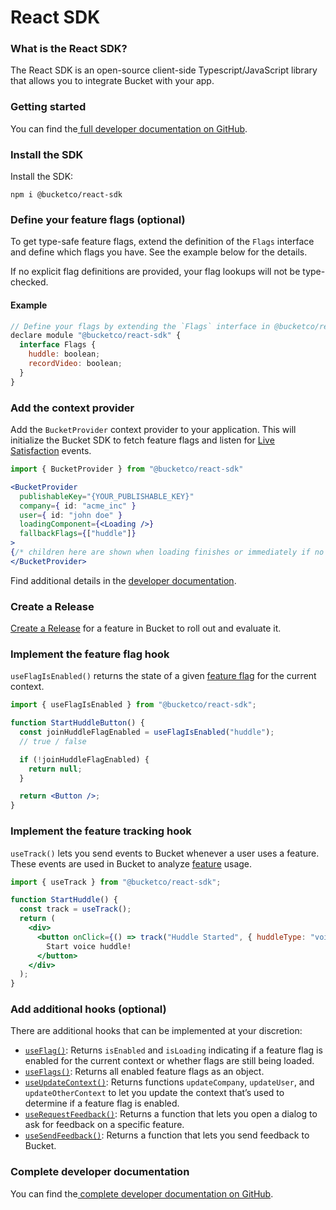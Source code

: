 # React SDK

### What is the React SDK?

The React SDK is an open-source client-side Typescript/JavaScript library that allows you to integrate Bucket with your app.&#x20;

### Getting started

You can find the[ full developer documentation on GitHub](https://github.com/bucketco/bucket-tracking-sdk/blob/main/packages/react-sdk/README.md).

### Install the SDK

Install the SDK:

```
npm i @bucketco/react-sdk
```

### Define your feature flags (optional)

To get type-safe feature flags, extend the definition of the `Flags` interface and define which flags you have. See the example below for the details.&#x20;

If no explicit flag definitions are provided, your flag lookups will not be type-checked.

#### Example

```jsx
// Define your flags by extending the `Flags` interface in @bucketco/react-sdk
declare module "@bucketco/react-sdk" {
  interface Flags {
    huddle: boolean;
    recordVideo: boolean;
  }
}
```

### Add the context provider

Add the `BucketProvider` context provider to your application. This will initialize the Bucket SDK to fetch feature flags and listen for [Live Satisfaction](../product-handbook/automated-feedback-surveys.md) events.

```jsx
import { BucketProvider } from "@bucketco/react-sdk"

<BucketProvider
  publishableKey="{YOUR_PUBLISHABLE_KEY}"
  company={ id: "acme_inc" }
  user={ id: "john doe" }
  loadingComponent={<Loading />}
  fallbackFlags={["huddle"]}
>
{/* children here are shown when loading finishes or immediately if no `loadingComponent` is given */}
</BucketProvider>
```

Find additional details in the [developer documentation](https://github.com/bucketco/bucket-javascript-sdk/blob/main/packages/react-sdk/README.md#2-add-the-bucketprovider-context-provider).

### Create a Release

[Create a Release](../product-handbook/create-your-first-release.md) for a feature in Bucket to roll out and evaluate it.

### Implement the feature flag hook

`useFlagIsEnabled()` returns the state of a given [feature flag](../product-handbook/create-your-first-feature-flag.md) for the current context.

```jsx
import { useFlagIsEnabled } from "@bucketco/react-sdk";

function StartHuddleButton() {
  const joinHuddleFlagEnabled = useFlagIsEnabled("huddle");
  // true / false

  if (!joinHuddleFlagEnabled) {
    return null;
  }

  return <Button />;
}
```

### Implement the feature tracking hook

`useTrack()` lets you send events to Bucket whenever a user uses a feature. These events are used in Bucket to analyze [feature](../product-handbook/create-your-first-feature.md) usage.

```jsx
import { useTrack } from "@bucketco/react-sdk";

function StartHuddle() {
  const track = useTrack();
  return (
    <div>
      <button onClick={() => track("Huddle Started", { huddleType: "voice" })}>
        Start voice huddle!
      </button>
    </div>
  );
}
```

### Add additional hooks (optional)

There are additional hooks that can be implemented at your discretion:

* [`useFlag()`](https://github.com/bucketco/bucket-javascript-sdk/blob/main/packages/react-sdk/README.md#useflag): Returns `isEnabled` and `isLoading` indicating if a feature flag is enabled for the current context or whether flags are still being loaded.
* [`useFlags()`](https://github.com/bucketco/bucket-javascript-sdk/blob/main/packages/react-sdk/README.md#useflags): Returns all enabled feature flags as an object.
* [`useUpdateContext()`](https://github.com/bucketco/bucket-javascript-sdk/blob/main/packages/react-sdk/README.md#useupdatecontext): Returns functions `updateCompany`, `updateUser`, and `updateOtherContext` to let you update the context that’s used to determine if a feature flag is enabled.
* [`useRequestFeedback()`](https://github.com/bucketco/bucket-javascript-sdk/blob/main/packages/react-sdk/README.md#userequestfeedback): Returns a function that lets you open a dialog to ask for feedback on a specific feature.
* [`useSendFeedback()`](https://github.com/bucketco/bucket-javascript-sdk/blob/main/packages/react-sdk/README.md#usesendfeedback): Returns a function that lets you send feedback to Bucket.

### Complete developer documentation

You can find the[ complete developer documentation on GitHub](https://github.com/bucketco/bucket-tracking-sdk/blob/main/packages/react-sdk/README.md).
